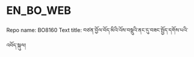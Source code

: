 # EN_BO_WEB
Repo name: BO8160
Text title: བཙན་བྱོལ་བོད་མིའི་འོས་བསྡུའི་ནང་དུ་བཟང་སྤྱོད་དགོས་པའི་འབོད་སྐུལ།